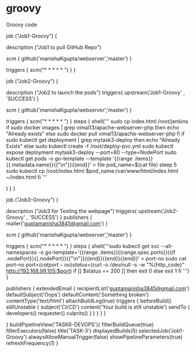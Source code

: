 # groovy
Groovy code 

job ("Job1-Groovy") {
	
  description ("Job1 to pull GitHub Repo")
  
  scm {
    github('manishaKgupta/webserver','master')
       }
  
  triggers {
	scm("* * * * * ")
      }
}

job ("Job2-Groovy") {
	
  description ("Job2 to launch the pods")
  triggers{
			upstream('Job1-Groovy' , 'SUCCESS')
		}
  
  scm {
    github('manishaKgupta/webserver','master')
       }
  
  triggers {
	scm("* * * * * ")
      }
  steps {
  shell(''' sudo cp index.html /root/jenkins
if sudo docker images | grep vimal13/apache-webserver-php
then
echo "Already exists"
else
sudo docker pull vimal13/apache-webserver-php
fi
if sudo kubectl get deployment | grep mytask3-deploy
then 
echo "Already Exists"
else
sudo kubectl create -f /root/deploy-pvc.yml
sudo kubectl expose deployment mytask3-deploy  --port=80 --type=NodePort
sudo kubectl get pods -o go-template --template '{{range .items}}{{.metadata.name}}{{"\n"}}{{end}}' > file
pod_name=$(cat file)
sleep 5
sudo kubectl cp /root/index.html $pod_name:/var/www/html/index.html ~/index.html 
fi '''

)
  }
}

job ("Job3-Groovy") {
	
  description ("Job3 for Testing the webpage")
  triggers{
			upstream('Job2-Groovy' , 'SUCCESS')
		}
  publishers {
        mailer('guptamanisha3845@gmail.com')
    }
  
  scm {
    github('manishaKgupta/webserver','master')
       }
  
  triggers {
	scm("* * * * * ")
      }
steps {
  shell('''sudo kubectl get svc --all-namespaces -o go-template='{{range .items}}{{range.spec.ports}}{{if .nodePort}}{{.nodePort}}{{"\n"}}{{end}}{{end}}{{end}}' > port-no
sudo cat port-no
port=$(cat port-no)
status=$(curl -o /dev/null -s -w "%{http_code}" http://192.168.99.105:$port)
if [[ $status == 200 ]]
then 
exit 0
else
exit 1
fi ''')
}

 publishers {
        extendedEmail {
            recipientList('guptamanisha3845@gmail.com')
            defaultSubject('Oops')
            defaultContent('Something broken')
            contentType('text/html')
            attachBuildLog(true)
            triggers {
                beforeBuild()
                stillUnstable {
                    subject('CI/CD')
                    content('Your build is still unstable')
                    sendTo {
                        developers()
                        requester()
                        culprits()
                    }
                }
            }
        }
    }

}
buildPipelineView('TASK6-DEVOPS'){
filterBuildQueue(true)
filterExecutors(false)
title('TASK-3')
displayedBuilds(5)
selectedJob('Job1-Groovy')
alwaysAllowManualTrigger(false)
showPipelineParameters(true)
refreshFrequency(1)
}






